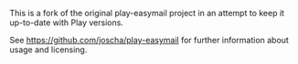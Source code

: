 This is a fork of the original play-easymail project in an attempt to keep it up-to-date with Play versions.

See https://github.com/joscha/play-easymail for further information about usage and licensing.